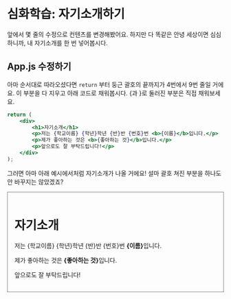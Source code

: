 # 심화학습: 자기소개하기

앞에서 몇 줄의 수정으로 컨텐츠를 변경해봤어요. 하지만 다 똑같은 안녕 세상이면 심심하니까, 내 자기소개를 한 번 넣어봅시다.

## App.js 수정하기

아마 순서대로 따라오셨다면 `return` 부터 둥근 괄호의 끝까지가 4번에서 9번 줄일 거에요. 이 부분을 다 지우고 아래 코드로 채워봅시다. {과 }로 둘러진 부분은 직접 채워보세요.

```jsx
return (
    <div>
        <h1>자기소개</h1>
        <p>저는 {학교이름} {학년}학년 {반}반 {번호}번 <b>{이름}</b>입니다.</p>
        <p>제가 좋아하는 것은 <b>{좋아하는 것}</b>입니다.</p>
        <p>앞으로도 잘 부탁드립니다!</p>
    </div>
);
```

그러면 아마 아래 예시에서처럼 자기소개가 나올 거에요! 설마 괄호 쳐진 부분을 하나도 안 바꾸지는 않았겠죠?

<div style="border: 1px solid gray; padding: 1rem;">
    <h1>자기소개</h1>
    <p>저는 {학교이름} {학년}학년 {반}반 {번호}번 <b>{이름}</b>입니다.</p>
    <p>제가 좋아하는 것은 <b>{좋아하는 것}</b>입니다.</p>
    <p>앞으로도 잘 부탁드립니다!</p>
</div>
